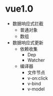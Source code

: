 # vue1.0

- 数据响应式拦截
  - 普通对象
  - 数组
- 数据响应式更新
  - 依赖收集
    - Dep
    - Watcher
  - 编译器
    - 文件节点
    - v-on:click
    - v-bind
    - v-model
